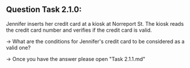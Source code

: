 Question Task 2.1.0:
--------------------

Jennifer inserts her credit card at a kiosk at Norreport St. 
The kiosk reads the credit card number and verifies if the credit card is valid. 

-> What are the conditions for Jennifer's credit card to be considered as a valid one?

-> Once you have the answer please open "Task 2.1.1.md"